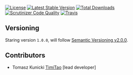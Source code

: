 [![License](https://poser.pugx.org/aggrego/neo4j-integration/license.svg)](https://packagist.org/packages/aggrego/neo4j-integration)
[![Latest Stable Version](https://poser.pugx.org/aggrego/neo4j-integration/v/stable.svg)](https://packagist.org/packages/aggrego/neo4j-integration)
[![Total Downloads](https://poser.pugx.org/aggrego/neo4j-integration/downloads.svg)](https://packagist.org/packages/aggrego/neo4j-integration)
[![Scrutinizer Code Quality](https://scrutinizer-ci.com/g/Aggrego/Neo4jIntegration/badges/quality-score.png?b=master)](https://scrutinizer-ci.com/g/Aggrego/Neo4jIntegration/?branch=master)
[![Travis](https://travis-ci.org/Aggrego/Neo4jIntegration.svg?branch=master)](https://travis-ci.org/Aggrego/Neo4jIntegration/builds)

## Versioning
 
Staring version ``1.0.0``, will follow [Semantic Versioning v2.0.0](http://semver.org/spec/v2.0.0.html).

## Contributors

* Tomasz Kunicki [TimiTao](http://github.com/timiTao) [lead developer]